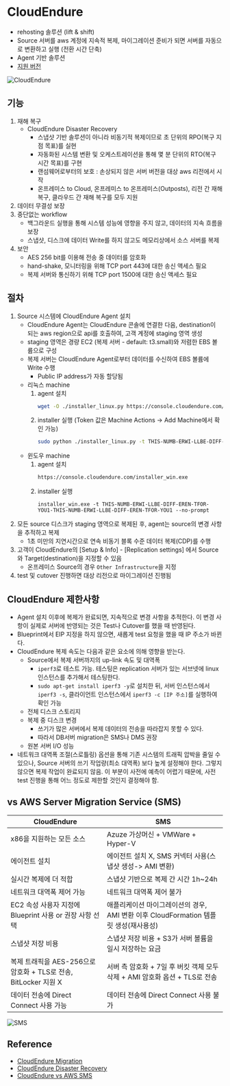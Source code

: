 # CloudEndure
- rehosting 솔루션 (lift & shift)
- Source 서버를 aws 계정에 지속적 복제, 마이그레이션 준비가 되면 서버를 자동으로 변환하고 실행 (전환 시간 단축)
- Agent 기반 솔루션 
- [지원 버전](https://docs.cloudendure.com/#Getting_Started_with_CloudEndure/Supported_Operating_Systems/Supported_Operating_Systems.htm#Supported_Operating_Systems%3FTocPath%3DNavigation%7CGetting%2520Started%2520with%2520CloudEndure%7CSupported%2520Operating%2520Systems%7C_____0) 

![CloudEndure](https://d2908q01vomqb2.cloudfront.net/fc074d501302eb2b93e2554793fcaf50b3bf7291/2020/06/08/CloudEndure-Migration.png)

## 기능 
1. 재해 복구
    - CloudEndure Disaster Recovery
        - 스냅샷 기반 솔루션이 아니라 비동기적 복제이므로 초 단위의 RPO(복구 지점 목표)를 실현
        - 자동화된 시스템 변환 및 오케스트레이션을 통해 몇 분 단위의 RTO(복구 시간 목표)를 구현
        - 랜섬웨어로부터의 보호 : 손상되지 않은 서버 버전을 대상 aws 리전에서 시작
        - 온프레미스 to Cloud, 온프레미스 to 온프레미스(Outposts), 리전 간 재해 복구, 클라우드 간 재해 복구를 모두 지원
2. 데이터 무결성 보장
3. 중단없는 workflow
    - 백그라운드 실행을 통해 시스템 성능에 영향을 주지 않고, 데이터의 지속 흐름을 보장
    - 스냅샷, 디스크에 데이터 Write를 하지 않고도 메모리상에서 소스 서버를 복제
4. 보안
    - AES 256 bit를 이용해 전송 중 데이터를 암호화
    - hand-shake, 모니터링을 위해 TCP port 443에 대한 송신 액세스 필요
    - 복제 서버와 통신하기 위해 TCP port 1500에 대한 송신 액세스 필요


## 절차
1. Source 시스템에 CloudEndure Agent 설치
    - CloudEndure Agent는 CloudEndure 콘솔에 연결한 다음, destination이 되는 aws region으로 api를 호출하여, 고객 계정에 staging 영역 생성
    - staging 영역은 경량 EC2 (복제 서버 - default: t3.small)와 저렴한 EBS 볼륨으로 구성
    - 복제 서버는 CloudEndure Agent로부터 데이터를 수신하여 EBS 볼륨에 Write 수행
        - Public IP address가 자동 할당됨
    - 리눅스 machine
        1. agent 설치 
            ```sh
            wget -O ./installer_linux.py https://console.cloudendure.com/installer_linux.py
            ``` 
        2. installer 실행 (Token 값은 Machine Actions -> Add Machine에서 확인 가능)
            ```sh
            sudo python ./installer_linux.py -t THIS-NUMB-ERWI-LLBE-DIFF-EREN-TFOR-YOU1-THIS-NUMB-ERWI-LLBE-DIFF-EREN-TFOR-YOU1 --no-prompt
            ```
    - 윈도우 machine
        1. agent 설치
            ```sh
            https://console.cloudendure.com/installer_win.exe
            ```
        2. installer 실행
            ```
            installer_win.exe -t THIS-NUMB-ERWI-LLBE-DIFF-EREN-TFOR-YOU1-THIS-NUMB-ERWI-LLBE-DIFF-EREN-TFOR-YOU1 --no-prompt
            ```
2. 모든 source 디스크가 staging 영역으로 복제된 후, agent는 source의 변경 사항을 추적하고 복제
    - 1초 미만의 지연시간으로 연속 비동기 블록 수준 데이터 복제(CDP)를 수행
3. 고객이 CloudEndure의 [Setup & Info] - [Replication settings] 에서 Source와 Target(destination)을 지정할 수 있음
    - 온프레미스 Source의 경우 `Other Infrastructure`을 지정
4. test 및 cutover 진행하면 대상 리전으로 마이그레이션 진행됨

## CloudEndure 제한사항
- Agent 설치 이후에 복제가 완료되면, 지속적으로 변경 사항을 추적한다. 이 변경 사항이 실제로 서버에 반영되는 것은 Test나 Cutover를 했을 때 반영된다.
- Blueprint에서 EIP 지정을 하지 않으면, 새롭게 test 요청을 했을 때 IP 주소가 바뀐다.
- CloudEndure 복제 속도는 다음과 같은 요소에 의해 영향을 받는다.
    - Source에서 복제 서버까지의 up-link 속도 및 대역폭 
        - `iperf3`로 테스트 가능. 테스팅은 replication 서버가 있는 서브넷에 linux 인스턴스를 추가해서 테스팅한다.
        - `sudo apt-get install iperf3 -y`로 설치한 뒤, 서버 인스턴스에서 `iperf3 -s`, 클라이언트 인스턴스에서 `iperf3 -c [IP 주소]`를 실행하여 확인 가능
    - 전체 디스크 스토리지
    - 복제 중 디스크 변경
        - 쓰기가 많은 서버에서 복제 데이터의 전송을 따라잡지 못할 수 있다.
        - 따라서 DB서버 migration은 SMS나 DMS 권장
    - 원본 서버 I/O 성능
- 네트워크 대역폭 조절(스로틀링) 옵션을 통해 기존 시스템의 트래픽 압박을 줄일 수 있으나, Source 서버의 쓰기 작업량(최소 대역폭) 보다 높게 설정해야 한다. 그렇지 않으면 복제 작업이 완료되지 않음. 이 부분이 사전에 예측이 어렵기 때문에, 사전 test 진행을 통해 어느 정도로 제한할 것인지 결정해야 함.

## vs AWS Server Migration Service (SMS)
|CloudEndure|SMS|
|--- | --- |
|x86을 지원하는 모든 소스|Azuze 가상머신 + VMWare + Hyper-V|
|에이전트 설치 | 에이전트 설치 X, SMS 커넥터 사용(스냅샷 생성-> AMI 변환)|
|실시간 복제에 더 적합 | 스냅샷 기반으로 복제 간 시간 1h~24h|
|네트워크 대역폭 제어 가능 | 네트워크 대역폭 제어 불가|
|EC2 속성 사용자 지정에 Blueprint 사용 or 권장 사항 선택 | 애플리케이션 마이그레이션의 경우, AMI 변환 이후 CloudFormation 템플릿 생성(재사용성)|
|스냅샷 저장 비용| 스냅샷 저장 비용 + S3가 서버 볼륨을 일시 저장하는 요금|
|복제 트래픽을 AES-256으로 암호화 + TLS로 전송, BitLocker 지원 X | 서버 측 암호화 + 7일 후 버킷 객체 모두 삭제 + AMI 암호화 옵션 + TLS로 전송|
|데이터 전송에 Direct Connect 사용 가능 | 데이터 전송에 Direct Connect 사용 불가 |

![SMS](https://d2908q01vomqb2.cloudfront.net/fc074d501302eb2b93e2554793fcaf50b3bf7291/2020/06/08/AWS-Server-Migration-Service.png)

## Reference
- [CloudEndure Migration](https://aws.amazon.com/ko/cloudendure-migration/)
- [CloudEndure Disaster Recovery](https://aws.amazon.com/ko/cloudendure-disaster-recovery/)
- [CloudEndure vs AWS SMS](https://aws.amazon.com/ko/blogs/architecture/field-notes-choosing-a-rehost-migration-tool-cloudendure-or-aws-sms/)
